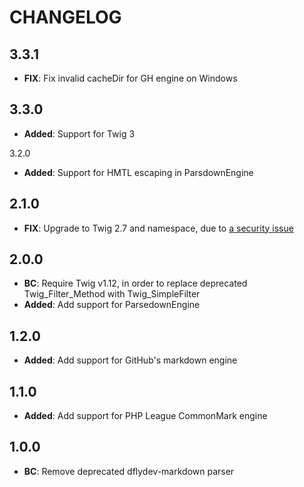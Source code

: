 CHANGELOG
=========

3.3.1
-----

- **FIX**: Fix invalid cacheDir for GH engine on Windows

3.3.0
-----

- **Added**: Support for Twig 3

3.2.0

- **Added**: Support for HMTL escaping in ParsdownEngine

2.1.0
-----

- **FIX**: Upgrade to Twig 2.7 and namespace, due to [a security issue](https://symfony.com/blog/twig-sandbox-information-disclosure)

2.0.0
-----

- **BC**: Require Twig v1.12, in order to replace deprecated Twig_Filter_Method with Twig_SimpleFilter
- **Added**: Add support for ParsedownEngine

1.2.0
-----

- **Added**: Add support for GitHub's markdown engine

1.1.0
-----

- **Added**: Add support for PHP League CommonMark engine

1.0.0
-----

- **BC**: Remove deprecated dflydev-markdown parser
